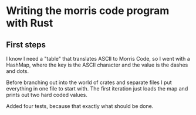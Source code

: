 # Writing the morris code program with Rust

## First steps

I know I need a "table" that translates ASCII to Morris Code, so I went with a HashMap, where the key is the ASCII character and the value is the dashes and dots. 

Before branching out into the world of crates and separate files I put everything in one file to start with. The first iteration just loads the map and prints out two hard coded values.

Added four tests, because that exactly what should be done.